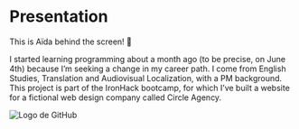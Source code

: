 # Presentation

This is Aïda behind the screen! 👋

I started learning programming about a month ago (to be precise, on June 4th) because I’m seeking a change in my career path. I come from English Studies, Translation and Audiovisual Localization, with a PM background. 
This project is part of the IronHack bootcamp, for which I’ve built a website for a fictional web design company called Circle Agency.


![Logo de GitHub](https://github.githubassets.com/images/modules/logos_page/GitHub-Mark.png)
